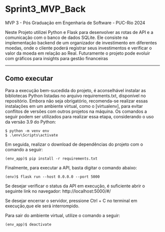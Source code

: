# Sprint3_MVP_Back

MVP 3 - Pós Graduação em Engenharia de Software - PUC-Rio 2024

Neste Projeto utilizei Python e Flask para desenvolver as rotas de API e a comunicação com o banco de dados SQLite. Ele consiste na implementação backend de um organizador de investimento em diferentes moedas, onde o cliente poderá registrar seus investimentos e verificar o valor da moeda em relação ao Real. Futuramente o projeto pode evoluir com gráficos para insights para gestão financeiras

---
## Como executar 


Para a execução bem-sucedida do projeto, é aconselhável instalar as bibliotecas Python listadas no arquivo requirements.txt, disponível no repositório. Embora não seja obrigatório, recomenda-se realizar essas instalações em um ambiente virtual, como o [virtualenv], para evitar conflitos de versões com outros projetos na máquina. Os comandos a seguir podem ser utilizados para realizar essa etapa, considerando o uso da versão 3.9 do Python:

```
$ python -m venv env
$ .\env\Scripts\activate
```


Em seguida, realizar o download de dependências do projeto com o comando a seguir:

```
(env_app)$ pip install -r requirements.txt
```

Finalmente, para executar a API, basta digitar o comando abaixo: 

```
(env)$ flask run --host 0.0.0.0 --port 5000
```
Se desejar verificar o status da API em execução, é suficiente abrir o seguinte link no navegador: http://localhost:5000/#/

Se desejar encerrar o servidor, pressione Ctrl + C no terminal em execução,que ele será interrompido.

Para sair do ambiente virtual, utilize o comando a seguir:

```
(env_app)$ deactivate
```
